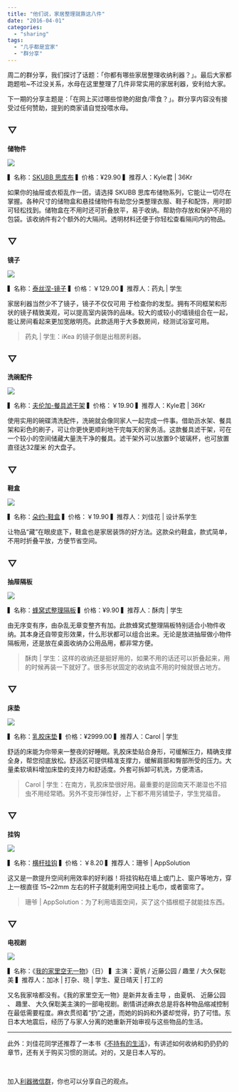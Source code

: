 ```yaml
---
title: "他们说，家居整理就靠这八件"
date: "2016-04-01"
categories: 
  - "sharing"
tags: 
  - "几乎都是宜家"
  - "群分享"
---
```


周二的群分享，我们探讨了话题：「你都有哪些家居整理收纳利器？」。最后大家都跑题啦~不过没关系，水母在这里整理了几件非常实用的家居利器，安利给大家。

下一期的分享主题是：「在网上买过哪些惊艳的甜食/零食？」。群分享内容没有接受过任何赞助，提到的商家请自觉投喂水母。

## ▽

**储物件**

![](/images/97758.jpg)

▍名称：[SKUBB 思库布](https://www.ikea.com/cn/zh/catalog/products/20316287/) ▍价格：¥29.90 ▍推荐人：Kyle君 | 36Kr

如果你的抽屉或衣柜乱作一团，请选择 SKUBB 思库布储物系列，它能让一切尽在掌握。各种尺寸的储物盒和悬挂储物件有助您分类整理衣服、鞋子和配饰，用时即可轻松找到。储物盒在不用时还可折叠放平，易于收纳。帮助你存放和保护不用的包袋。该收纳件有2个额外的大隔间。透明材料还便于你轻松查看隔间内的物品。

## ▽

**镜子**

![](/images/22362.jpg)

▍名称：[泰丝涅-镜子](https://www.ikea.com/cn/zh/catalog/products/90182190/#/90182190) ▍价格：￥129.00 ▍推荐人：药丸 | 学生

家居利器当然少不了镜子，镜子不仅仅可用 于检查你的发型。拥有不同框架和形状的镜子精致美观，可以提高室内装饰的品味。较大的或较小的墙镜组合在一起，能让房间看起来更加宽敞明亮。此款适用于大多数房间，经测试浴室可用。

> 药丸 | 学生：iKea 的镜子倒是出租房利器。

## ▽

**洗碗配件**

![](/images/66213.jpg)

▍名称：[夫伦加-餐具滤干架](https://www.ikea.com/cn/zh/catalog/products/20176951/) ▍价格：￥19.90 ▍推荐人：Kyle君 | 36Kr

使用实用的碗碟清洗配件，洗碗就会像同家人一起完成一件事。借助沥水架、餐具架和彩色的刷子，可让你更快更顺利地干完每天的家务活。这款餐具滤干架，可在一个较小的空间储藏大量洗干净的餐具。滤干架外可以放置9个玻璃杯，也可放置直径达32厘米 的大盘子。

## ▽

**鞋盒**

![](/images/41765.jpeg)

▍名称：[朵约-鞋盒](https://www.ikea.com/cn/zh/catalog/products/50265601/) ▍价格：￥19.90 ▍推荐人：刘佳花 | 设计系学生

让物品“藏”在眼皮底下，鞋盒也是家居装饰的好方法。这款朵约鞋盒，款式简单，不用时折叠平放，方便节省空间。

## ▽

**抽屉隔板**

![](/images/16623-419x333.png)

▍名称：[蜂窝式整理隔板](https://detail.tmall.com/item.htm?id=44834616112&skuId=87758427775&areaId=440600&cat_id=2&rn=a75f66803934692282f2bc13bb69b184&user_id=2413341526&is_b=1) ▍价格：¥9.90 ▍推荐人：酥肉 | 学生

由无序变有序，由杂乱无章变整齐有加。此款蜂窝式整理隔板特别适合小物件收纳。其本身还自带变形效果，什么形状都可以组合出来。无论是放进抽屉做小物件隔板用，还是放在桌面收纳办公用品用，都非常方便。

> 酥肉 | 学生：这样的收纳还是挺好用的，如果不用的话还可以折叠起来，用的时候再装一下就好了。很多形状固定的收纳盒不用的时候就很占地方。

## ▽

**床垫**

![](/images/68547.jpg)

▍名称：[乳胶床垫](https://www.ikea.com/cn/zh/catalog/products/50272418/) ▍价格：¥2999.00 ▍推荐人：Carol | 学生

舒适的床能为你带来一整夜的好睡眠。乳胶床垫贴合身形，可缓解压力，精确支撑全身，帮您彻底放松。舒适区可提供精准支撑力，缓解肩部和臀部所受的压力。大量柔软填料增加床垫的支持力和舒适度。外套可拆卸可机洗，方便清洁。

> Carol | 学生：在南方，乳胶床垫很好用。最重要的是回南天不潮湿也不招虫不用经常晒。另外不变形弹性好，上下都不用另铺垫子，学生党福音。

## ▽

**挂钩**

![](/images/25965.jpg)

▍名称：[横杆挂钩](https://item.taobao.com/item.htm?id=38088267428&ns=1&abbucket=15#detail) ▍价格：￥8.20 ▍推荐人：珊爷 | AppSolution

这又是一款提升空间利用效率的好利器！将挂钩粘在墙上或门上、窗户等地方，穿上一根直径 15~22mm 左右的杆子就能利用空间挂上毛巾，或者窗帘了。

> 珊爷 | AppSolution：为了利用墙面空间，买了这个插根棍子就能挂东西。

## ▽

**电视剧**

![](/images/84639.jpg)

▍名称：《[我的家里空无一物](https://movie.douban.com/subject/26689409/)》（日） ▍主演：夏帆 / 近藤公园 / 趣里 / 大久保聡美 ▍推荐人：加冰 | 打杂、晓 | 学生、夏日晴天 | 打工的

又名我家啥都没有。《我的家里空无一物》是新井友香主导 ，由夏帆、 近藤公园 、 趣里、 大久保聡美主演的一部电视剧。剧情讲述麻衣总是将各种物品缩减控制在最低需要程度。麻衣贯彻着“扔”之道，而她的妈妈和外婆却觉得，扔了可惜。东日本大地震后，经历了与家人分离的她重新开始审视与这些物品的生活。

* * *

此外：刘佳花同学还推荐了一本书《[不持有的生活](https://book.douban.com/subject/4086725/)》，有讲述如何收纳和扔扔扔的章节，还有关于购买习惯的测试。对的，又是日本人写的。

 

加入[利器微信群](https://liqi.io/groupchat/)，你也可以分享自己的观点。
